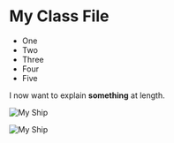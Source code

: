 # My Class File

- One
- Two
- Three
- Four
- Five

I now want to explain **something** at length. 

![My Ship](/images/ship.jpg)

<img class="twenty-five-percent" src="/images/ship.jpg" alt="My Ship">
